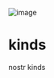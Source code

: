 ![image](https://github.com/nostrdata/kinds/assets/65864/effa7b4c-c8c9-4a54-9a47-b10f1c29adff)

# kinds
nostr kinds

